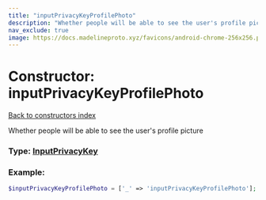 ```yaml
---
title: "inputPrivacyKeyProfilePhoto"
description: "Whether people will be able to see the user's profile picture"
nav_exclude: true
image: https://docs.madelineproto.xyz/favicons/android-chrome-256x256.png
---
```

# Constructor: inputPrivacyKeyProfilePhoto  
[Back to constructors index](index.md)



Whether people will be able to see the user's profile picture




### Type: [InputPrivacyKey](../types/InputPrivacyKey.md)


### Example:

```php
$inputPrivacyKeyProfilePhoto = ['_' => 'inputPrivacyKeyProfilePhoto'];
```  
